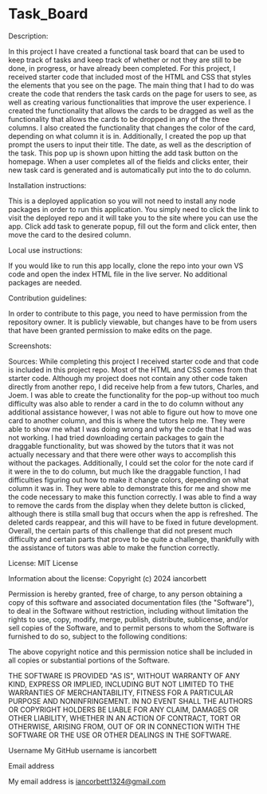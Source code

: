 # Task_Board

Description:

In this project I have created a functional task board that can be used to keep track of tasks and keep track of whether or not they are still to be done, in progress, or have already been completed. For this project, I received starter code that included most of the HTML and CSS that styles the elements that you see on the page. The main thing that I had to do was create the code that renders the task cards on the page for users to see, as well as creating various functionalities that improve the user experience. I created the functionality that allows the cards to be dragged as well as the functionality that allows the cards to be dropped in any of the three columns. I also created the functionality that changes the color of the card, depending on what column it is in. Additionally, I created the pop up that prompt the users to input their title. The date, as well as the description of the task. This pop up is shown upon hitting the add task button on the homepage. When a user completes all of the fields and clicks enter, their new task card is generated and is automatically put into the to do column.

Installation instructions: 

This is a deployed application so you will not need to install any node packages in order to run this application. You simply need to click the link to visit the deployed repo and it will take you to the site where you can use the app. Click add task to generate popup, fill out the form and click enter, then move the card to the desired column.

Local use instructions:

If you would like to run this app locally, clone the repo into your own VS code and open the index HTML file in the live server. No additional packages are needed.

Contribution guidelines:

In order to contribute to this page, you need to have permission from the repository owner. It is publicly viewable, but changes have to be from users that have been granted permission to make edits on the page.

Screenshots:

Sources: While completing this project I received starter code and that code is included in this project repo. Most of the HTML and CSS comes from that starter code. Although my project does not contain any other code taken directly from another repo, I did receive help from a few tutors, Charles, and Joem. I was able to create the functionality for the pop-up without too much difficulty was also able to render a card in the to do column without any additional assistance however, I was not able to figure out how to move one card to another column, and this is where the tutors help me. They were able to show me what I was doing wrong and why the code that I had was not working. I had tried downloading certain packages to gain the draggable functionality, but was showed by the tutors that it was not actually necessary and that there were other ways to accomplish this without the packages. Additionally, I could set the color for the note card if it were in the to do column, but much like the draggable function, I had difficulties figuring out how to make it change colors, depending on what column it was in. They were able to demonstrate this for me and show me the code necessary to make this function correctly. I was able to find a way to remove the cards from the display when they delete button is clicked, although there is stilla small bug that occurs when the app is refreshed. The deleted cards reappear, and this will have to be fixed in future development. Overall, the certain parts of this challenge that did not present much difficulty and certain parts that prove to be quite a challenge, thankfully with the assistance of tutors was able to make the function correctly.


License: MIT License

Information about the license:
Copyright (c) 2024 iancorbett

Permission is hereby granted, free of charge, to any person obtaining a copy
of this software and associated documentation files (the "Software"), to deal
in the Software without restriction, including without limitation the rights
to use, copy, modify, merge, publish, distribute, sublicense, and/or sell
copies of the Software, and to permit persons to whom the Software is
furnished to do so, subject to the following conditions:

The above copyright notice and this permission notice shall be included in all
copies or substantial portions of the Software.

THE SOFTWARE IS PROVIDED "AS IS", WITHOUT WARRANTY OF ANY KIND, EXPRESS OR
IMPLIED, INCLUDING BUT NOT LIMITED TO THE WARRANTIES OF MERCHANTABILITY,
FITNESS FOR A PARTICULAR PURPOSE AND NONINFRINGEMENT. IN NO EVENT SHALL THE
AUTHORS OR COPYRIGHT HOLDERS BE LIABLE FOR ANY CLAIM, DAMAGES OR OTHER
LIABILITY, WHETHER IN AN ACTION OF CONTRACT, TORT OR OTHERWISE, ARISING FROM,
OUT OF OR IN CONNECTION WITH THE SOFTWARE OR THE USE OR OTHER DEALINGS IN THE
SOFTWARE.


Username
My GitHub username is iancorbett

Email address

My email address is iancorbett1324@gmail.com
